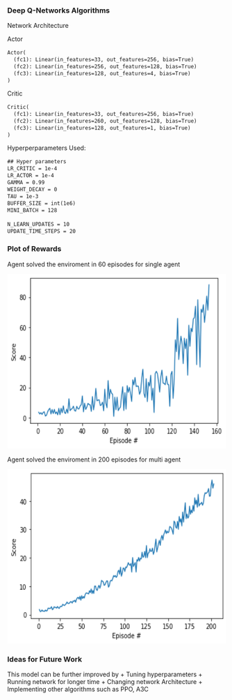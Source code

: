 
### Deep Q-Networks Algorithms

Network Architecture

Actor
```
Actor(
  (fc1): Linear(in_features=33, out_features=256, bias=True)
  (fc2): Linear(in_features=256, out_features=128, bias=True)
  (fc3): Linear(in_features=128, out_features=4, bias=True)
)
```

Critic

```
Critic(
  (fc1): Linear(in_features=33, out_features=256, bias=True)
  (fc2): Linear(in_features=260, out_features=128, bias=True)
  (fc3): Linear(in_features=128, out_features=1, bias=True)
)
```

Hyperperparameters Used:

```
## Hyper parameters
LR_CRITIC = 1e-4 
LR_ACTOR = 1e-4 
GAMMA = 0.99 
WEIGHT_DECAY = 0 
TAU = 1e-3 
BUFFER_SIZE = int(1e6) 
MINI_BATCH = 128 

N_LEARN_UPDATES = 10         
UPDATE_TIME_STEPS = 20 
```

### Plot of Rewards

Agent solved the enviroment in 60 episodes for single agent

<img src="https://github.com/kiran74-ds/RL_with_unity_ML_agents/blob/master/Continous_Control/images/continous_control_single_agent.png" width=600, height=400>

Agent solved the enviroment in 200 episodes for multi agent


<img src="https://github.com/kiran74-ds/RL_with_unity_ML_agents/blob/master/Continous_Control/images/continous_control_multi_agent.png" width=600, height=400>

### Ideas for Future Work

This model can be further improved by 
	+ Tuning hyperparameters 
	+ Running network for longer time 
	+ Changing network Architecture
	+ Implementing other algorithms such as PPO, A3C


